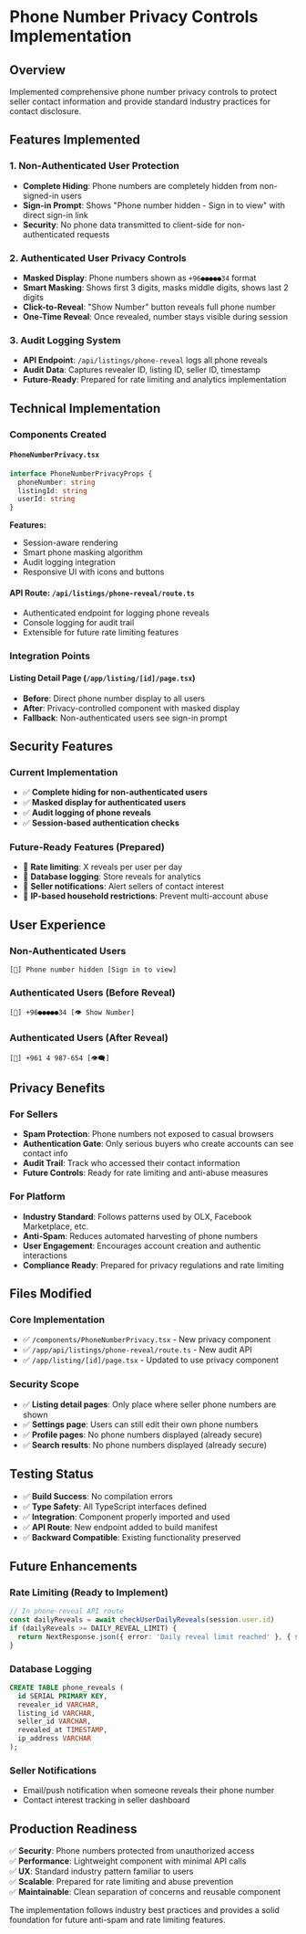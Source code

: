 # Phone Number Privacy Controls Implementation

## Overview
Implemented comprehensive phone number privacy controls to protect seller contact information and provide standard industry practices for contact disclosure.

## Features Implemented

### 1. **Non-Authenticated User Protection** 
- **Complete Hiding**: Phone numbers are completely hidden from non-signed-in users
- **Sign-in Prompt**: Shows "Phone number hidden - Sign in to view" with direct sign-in link
- **Security**: No phone data transmitted to client-side for non-authenticated requests

### 2. **Authenticated User Privacy Controls**
- **Masked Display**: Phone numbers shown as `+96●●●●●34` format
- **Smart Masking**: Shows first 3 digits, masks middle digits, shows last 2 digits
- **Click-to-Reveal**: "Show Number" button reveals full phone number
- **One-Time Reveal**: Once revealed, number stays visible during session

### 3. **Audit Logging System**
- **API Endpoint**: `/api/listings/phone-reveal` logs all phone reveals
- **Audit Data**: Captures revealer ID, listing ID, seller ID, timestamp
- **Future-Ready**: Prepared for rate limiting and analytics implementation

## Technical Implementation

### Components Created

#### `PhoneNumberPrivacy.tsx`
```typescript
interface PhoneNumberPrivacyProps {
  phoneNumber: string
  listingId: string
  userId: string
}
```

**Features:**
- Session-aware rendering
- Smart phone masking algorithm
- Audit logging integration
- Responsive UI with icons and buttons

#### API Route: `/api/listings/phone-reveal/route.ts`
- Authenticated endpoint for logging phone reveals
- Console logging for audit trail
- Extensible for future rate limiting features

### Integration Points

#### Listing Detail Page (`/app/listing/[id]/page.tsx`)
- **Before**: Direct phone number display to all users
- **After**: Privacy-controlled component with masked display
- **Fallback**: Non-authenticated users see sign-in prompt

## Security Features

### Current Implementation
- ✅ **Complete hiding for non-authenticated users**
- ✅ **Masked display for authenticated users**
- ✅ **Audit logging of phone reveals**
- ✅ **Session-based authentication checks**

### Future-Ready Features (Prepared)
- 🔄 **Rate limiting**: X reveals per user per day
- 🔄 **Database logging**: Store reveals for analytics
- 🔄 **Seller notifications**: Alert sellers of contact interest
- 🔄 **IP-based household restrictions**: Prevent multi-account abuse

## User Experience

### Non-Authenticated Users
```
[📱] Phone number hidden [Sign in to view]
```

### Authenticated Users (Before Reveal)
```
[📱] +96●●●●●34 [👁️ Show Number]
```

### Authenticated Users (After Reveal) 
```
[📱] +961 4 987-654 [👁️‍🗨️]
```

## Privacy Benefits

### For Sellers
- **Spam Protection**: Phone numbers not exposed to casual browsers
- **Authentication Gate**: Only serious buyers who create accounts can see contact info  
- **Audit Trail**: Track who accessed their contact information
- **Future Controls**: Ready for rate limiting and anti-abuse measures

### For Platform
- **Industry Standard**: Follows patterns used by OLX, Facebook Marketplace, etc.
- **Anti-Spam**: Reduces automated harvesting of phone numbers
- **User Engagement**: Encourages account creation and authentic interactions
- **Compliance Ready**: Prepared for privacy regulations and rate limiting

## Files Modified

### Core Implementation
- ✅ `/components/PhoneNumberPrivacy.tsx` - New privacy component
- ✅ `/app/api/listings/phone-reveal/route.ts` - New audit API
- ✅ `/app/listing/[id]/page.tsx` - Updated to use privacy component

### Security Scope
- ✅ **Listing detail pages**: Only place where seller phone numbers are shown
- ✅ **Settings page**: Users can still edit their own phone numbers
- ✅ **Profile pages**: No phone numbers displayed (already secure)
- ✅ **Search results**: No phone numbers displayed (already secure)

## Testing Status

- ✅ **Build Success**: No compilation errors
- ✅ **Type Safety**: All TypeScript interfaces defined
- ✅ **Integration**: Component properly imported and used
- ✅ **API Route**: New endpoint added to build manifest
- ✅ **Backward Compatible**: Existing functionality preserved

## Future Enhancements

### Rate Limiting (Ready to Implement)
```typescript
// In phone-reveal API route
const dailyReveals = await checkUserDailyReveals(session.user.id)
if (dailyReveals >= DAILY_REVEAL_LIMIT) {
  return NextResponse.json({ error: 'Daily reveal limit reached' }, { status: 429 })
}
```

### Database Logging
```sql
CREATE TABLE phone_reveals (
  id SERIAL PRIMARY KEY,
  revealer_id VARCHAR,
  listing_id VARCHAR,
  seller_id VARCHAR, 
  revealed_at TIMESTAMP,
  ip_address VARCHAR
);
```

### Seller Notifications
- Email/push notification when someone reveals their phone number
- Contact interest tracking in seller dashboard

## Production Readiness

✅ **Security**: Phone numbers protected from unauthorized access  
✅ **Performance**: Lightweight component with minimal API calls  
✅ **UX**: Standard industry pattern familiar to users  
✅ **Scalable**: Prepared for rate limiting and abuse prevention  
✅ **Maintainable**: Clean separation of concerns and reusable component  

The implementation follows industry best practices and provides a solid foundation for future anti-spam and rate limiting features.